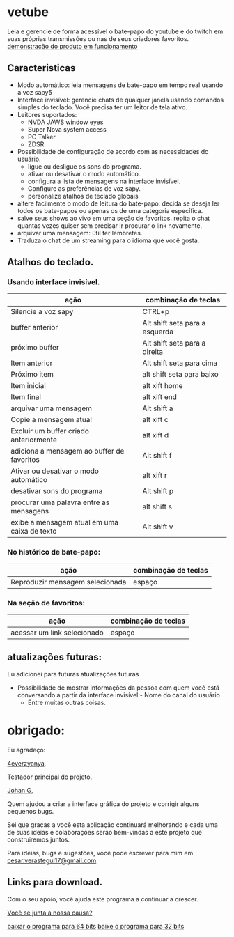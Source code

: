 ﻿# vetube
Leia e gerencie de forma acessível o bate-papo do youtube e do twitch em suas próprias transmissões ou nas de seus criadores favoritos.
[demonstração do produto em funcionamento](https://www.youtube.com/watch?v=KljpMJNVYCw)
## Caracteristicas
- Modo automático: leia mensagens de bate-papo em tempo real usando a voz sapy5
- Interface invisível: gerencie chats de qualquer janela usando comandos simples do teclado. Você precisa ter um leitor de tela ativo.
- Leitores suportados:
  - NVDA
JAWS
window eyes
  - Super Nova
system access
  - PC Talker
  - ZDSR
- Possibilidade de configuração de acordo com as necessidades do usuário.
  - ligue ou desligue os sons do programa.
  - ativar ou desativar o modo automático.
  - configura a lista de mensagens na interface invisível.
  - Configure as preferências de voz sapy.
  - personalize atalhos de teclado globais
- altere facilmente o modo de leitura do bate-papo: decida se deseja ler todos os bate-papos ou apenas os de uma categoria específica.
- salve seus shows ao vivo em uma seção de favoritos. repita o chat quantas vezes quiser sem precisar ir procurar o link novamente.
- arquivar uma mensagem: útil ter lembretes.
- Traduza o chat de um streaming para o idioma que você gosta.

## Atalhos do teclado.
### Usando interface invisível.
| ação | combinação de teclas |
| ------------------------- | ----------- |
| Silencie a voz sapy | CTRL+p |
| buffer anterior | Alt shift seta para a esquerda |
| próximo buffer | Alt shift seta para a direita |
| Item anterior | Alt shift seta para cima |
| Próximo item | alt shift seta para baixo |
| Item inicial | alt xift  home |
| Item final | alt xift end|
| arquivar uma mensagem | Alt shift a |
| Copie a mensagem atual | alt xift c |
| Excluir um buffer criado anteriormente | alt xift d |
| adiciona a mensagem ao buffer de favoritos | Alt shift f |
| Ativar ou desativar o modo automático | alt xift r |
| desativar sons do programa | Alt shift p |
| procurar uma palavra entre as mensagens | alt shift s |
| exibe a mensagem atual em uma caixa de texto | Alt shift v |

### No histórico de bate-papo:
| ação | combinação de teclas |
| ------------------------- | ----------- |
| Reproduzir mensagem selecionada | espaço |

### Na seção de favoritos:
| ação | combinação de teclas |
| ------------------------- | ----------- |
| acessar um link selecionado | espaço |

## atualizações futuras:
Eu adicionei para futuras atualizações futuras
- Possibilidade de mostrar informações da pessoa com quem você está conversando a partir da interface invisível:- Nome do canal do usuário
  - Entre muitas outras coisas.

# obrigado:
Eu agradeço:

[4everzyanya](https://www.youtube.com/c/4everzyanya/),

Testador principal do projeto.

[Johan G](https://github.com/JohanAnim),

Quem ajudou a criar a interface gráfica do projeto e corrigir alguns pequenos bugs.

Sei que graças a você esta aplicação continuará melhorando e cada uma de suas ideias e colaborações serão bem-vindas a este projeto que construiremos juntos.

Para idéias, bugs e sugestões, você pode escrever para mim em
cesar.verastegui17@gmail.com
## Links para download.
Com o seu apoio, você ajuda este programa a continuar a crescer.

[Você se junta à nossa causa?](https://www.paypal.com/donate/?hosted_button_id=5ZV23UDDJ4C5U)

[baixar o programa para 64 bits](https://github.com/metalalchemist/VeTube/releases/download/v2.5/vetube64v2.5.zip)
[baixe o programa para 32 bits](https://github.com/metalalchemist/VeTube/releases/download/v2.5/vetube32v2.5.zip)